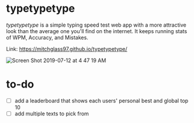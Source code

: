 # typetypetype

*typetypetype* is a simple typing speed test web app with a more attractive look than the average one you'll find on the internet. It keeps running stats of WPM, Accuracy, and Mistakes. 

Link: https://mitchglass97.github.io/typetypetype/

![Screen Shot 2019-07-12 at 4 47 19 AM](https://user-images.githubusercontent.com/52224377/61119349-3d134700-a460-11e9-984b-496c0a3b9d96.png)

# to-do

- [  ] add a leaderboard that shows each users' personal best and global top 10
- [  ] add multiple texts to pick from
